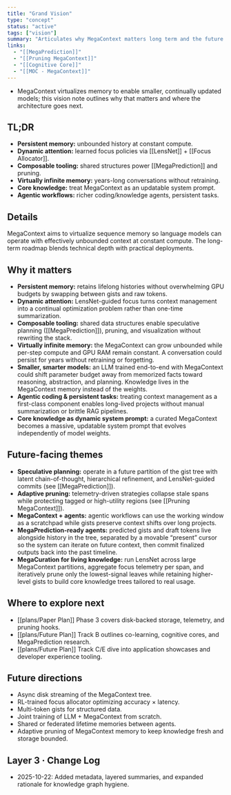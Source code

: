 ```yaml
---
title: "Grand Vision"
type: "concept"
status: "active"
tags: ["vision"]
summary: "Articulates why MegaContext matters long term and the future directions it unlocks."
links:
  - "[[MegaPrediction]]"
  - "[[Pruning MegaContext]]"
  - "[[Cognitive Core]]"
  - "[[MOC - MegaContext]]"
---
```


- MegaContext virtualizes memory to enable smaller, continually updated models; this vision note outlines why that matters and where the architecture goes next.

## TL;DR
- **Persistent memory:** unbounded history at constant compute.
- **Dynamic attention:** learned focus policies via [[LensNet]] + [[Focus Allocator]].
- **Composable tooling:** shared structures power [[MegaPrediction]] and pruning.
- **Virtually infinite memory:** years-long conversations without retraining.
- **Core knowledge:** treat MegaContext as an updatable system prompt.
- **Agentic workflows:** richer coding/knowledge agents, persistent tasks.

## Details

MegaContext aims to virtualize sequence memory so language models can operate with effectively unbounded context at constant compute. The long-term roadmap blends technical depth with practical deployments.

## Why it matters

- **Persistent memory:** retains lifelong histories without overwhelming GPU budgets by swapping between gists and raw tokens.
- **Dynamic attention:** LensNet-guided focus turns context management into a continual optimization problem rather than one-time summarization.
- **Composable tooling:** shared data structures enable speculative planning ([[MegaPrediction]]), pruning, and visualization without rewriting the stack.
- **Virtually infinite memory:** the MegaContext can grow unbounded while per-step compute and GPU RAM remain constant. A conversation could persist for years without retraining or forgetting.
- **Smaller, smarter models:** an LLM trained end-to-end with MegaContext could shift parameter budget away from memorized facts toward reasoning, abstraction, and planning. Knowledge lives in the MegaContext memory instead of the weights.
- **Agentic coding & persistent tasks:** treating context management as a first-class component enables long-lived projects without manual summarization or brittle RAG pipelines.
- **Core knowledge as dynamic system prompt:** a curated MegaContext becomes a massive, updatable system prompt that evolves independently of model weights.

## Future-facing themes

- **Speculative planning:** operate in a future partition of the gist tree with latent chain-of-thought, hierarchical refinement, and LensNet-guided commits (see [[MegaPrediction]]).
- **Adaptive pruning:** telemetry-driven strategies collapse stale spans while protecting tagged or high-utility regions (see [[Pruning MegaContext]]).
- **MegaContext + agents:** agentic workflows can use the working window as a scratchpad while gists preserve context shifts over long projects.
- **MegaPrediction-ready agents:** predicted gists and draft tokens live alongside history in the tree, separated by a movable “present” cursor so the system can iterate on future context, then commit finalized outputs back into the past timeline.
- **MegaCuration for living knowledge:** run LensNet across large MegaContext partitions, aggregate focus telemetry per span, and iteratively prune only the lowest-signal leaves while retaining higher-level gists to build core knowledge trees tailored to real usage.

## Where to explore next
- [[plans/Paper Plan]] Phase 3 covers disk-backed storage, telemetry, and pruning hooks.
- [[plans/Future Plan]] Track B outlines co-learning, cognitive cores, and MegaPrediction research.
- [[plans/Future Plan]] Track C/E dive into application showcases and developer experience tooling.

## Future directions

- Async disk streaming of the MegaContext tree.
- RL-trained focus allocator optimizing accuracy × latency.
- Multi-token gists for structured data.
- Joint training of LLM + MegaContext from scratch.
- Shared or federated lifetime memories between agents.
- Adaptive pruning of MegaContext memory to keep knowledge fresh and storage bounded.

## Layer 3 · Change Log
- 2025-10-22: Added metadata, layered summaries, and expanded rationale for knowledge graph hygiene.
